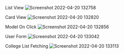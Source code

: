 List View
![Screenshot 2022-04-20 132758](https://user-images.githubusercontent.com/100113963/164180359-db38293a-13c5-4938-94de-e62153e62722.png)

Card View
![Screenshot 2022-04-20 132820](https://user-images.githubusercontent.com/100113963/164180373-f257185e-3b56-43ff-988f-83d3e084e43c.png)

Model On Click
![Screenshot 2022-04-20 132856](https://user-images.githubusercontent.com/100113963/164180377-1601a9d2-d7f4-4699-8c37-1ef369a3fd59.png)

User Form
![Screenshot 2022-04-20 133042](https://user-images.githubusercontent.com/100113963/164180386-3f16fb7a-6ced-4a95-b17a-cbaed7853061.png)

College List Fetching
![Screenshot 2022-04-20 133113](https://user-images.githubusercontent.com/100113963/164180390-fc1efef9-5bf4-43ee-a310-90271fa00bff.png)
